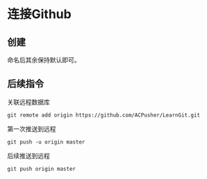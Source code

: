 # 连接Github

## 创建
命名后其余保持默认即可。

## 后续指令
关联远程数据库
```
git remote add origin https://github.com/ACPusher/LearnGit.git
```
第一次推送到远程
```
git push -u origin master
```
后续推送到远程
```
git push origin master
```

